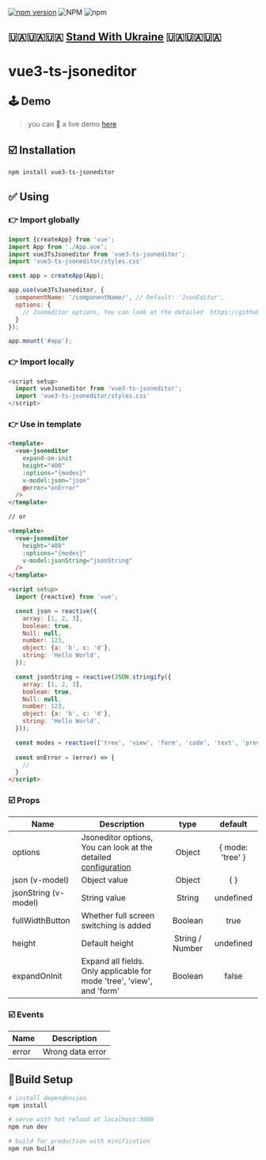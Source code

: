 [![npm version](https://badge.fury.io/js/vue3-ts-jsoneditor.svg)](https://badge.fury.io/js/vue3-ts-jsoneditor)
![NPM](https://img.shields.io/npm/l/vue3-ts-jsoneditor)
![npm](https://img.shields.io/npm/dm/vue3-ts-jsoneditor)

## 🇺🇦🇺🇦🇺🇦 [Stand With Ukraine](https://www.standwithukraine.how/) 🇺🇦🇺🇦🇺🇦

# vue3-ts-jsoneditor

## 🕹 Demo

> you can 👀 a live demo [here](https://bestkolobok.github.io/vue3-jsoneditor/)

## ☑️ Installation

```bash
npm install vue3-ts-jsoneditor
```

## ✅ Using

### 👉 Import globally

```javascript
import {createApp} from 'vue';
import App from './App.vue';
import vue3TsJsoneditor from 'vue3-ts-jsoneditor';
import 'vue3-ts-jsoneditor/styles.css'

const app = createApp(App);

app.use(vue3TsJsoneditor, {
  componentName: '/componentName/', // Default: 'JsonEditor',
  options: {
    // Jsoneditor options, You can look at the detailed  https://github.com/josdejong/jsoneditor/blob/master/docs/api.md#configuration-options?blank
  }
});

app.mount('#app');
```

### 👉 Import locally

```javascript
<script setup>
  import vueJsoneditor from 'vue3-ts-jsoneditor';
  import 'vue3-ts-jsoneditor/styles.css'
</script>
```

### 👉 Use in template

```html
<template>
  <vue-jsoneditor 
    expand-on-init 
    height="400" 
    :options="{modes}" 
    v-model:json="json" 
    @error="onError" 
  />
</template>

// or

<template>
  <vue-jsoneditor
    height="400" 
    :options="{modes}" 
    v-model:jsonString="jsonString"
  />
</template>

<script setup>
  import {reactive} from 'vue';

  const json = reactive({
    array: [1, 2, 3],
    boolean: true,
    Null: null,
    number: 123,
    object: {a: 'b', c: 'd'},
    string: 'Hello World',
  });

  const jsonString = reactive(JSON.stringify({
    array: [1, 2, 3],
    boolean: true,
    Null: null,
    number: 123,
    object: {a: 'b', c: 'd'},
    string: 'Hello World',
  }));

  const modes = reactive(['tree', 'view', 'form', 'code', 'text', 'preview']);
  
  const onError = (error) => {
    //
  }
</script>
```
### ☑️ Props
| Name                  | Description                                                                                                                                                   | type            | default          |
| --------------        | ------------------------------------------------------------------------------------------------------------------------------------------------------------- | :-----:         | :--------------: |
| options               | Jsoneditor options, You can look at the detailed  [configuration](https://github.com/josdejong/jsoneditor/blob/master/docs/api.md#configuration-options?blank) | Object          | { mode: 'tree' } |
| json (v-model)        | Object value                                                                                                                                                  | Object          | { }              |
| jsonString (v-model)  | String value                                                                                                                                                  | String          | undefined        |
| fullWidthButton       | Whether full screen switching is added                                                                                                                        | Boolean         | true             |
| height                | Default height                                                                                                                                                | String / Number | undefined        |
| expandOnInit          | Expand all fields. Only applicable for mode 'tree', 'view', and 'form'                                                                                        | Boolean         | false            | 

### ☑️ Events
| Name  | Description      |
| ----- | --------------   |
| error | Wrong data error |

## 🔨Build Setup

``` bash
# install dependencies
npm install

# serve with hot reload at localhost:3080
npm run dev

# build for production with minification
npm run build